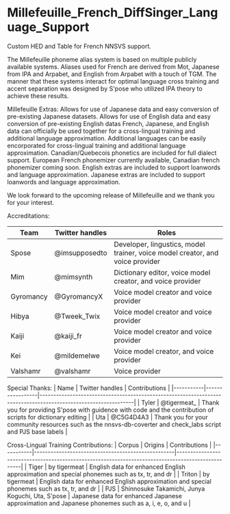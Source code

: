 # Millefeuille_French_DiffSinger_Language_Support
Custom HED and Table for French NNSVS support.

The Millefeuille phoneme alias system is based on multiple publicly available systems. Aliases used for French are derived from Mot, Japanese from IPA and Arpabet, and English from Arpabet with a touch of TGM. The manner that these systems interact for optimal language cross training and accent separation was designed by S'pose who utilized IPA theory to achieve these results.

Millefeuille Extras:
Allows for use of Japanese data and easy conversion of pre-existing Japanese datasets.
Allows for use of English data and easy conversion of pre-existing English datas
French, Japanese, and English data can officially be used together for a cross-lingual training and additional language approximation.
Additional languages can be easily encorporated for cross-lingual training and additional language approximation.
Canadian/Quebecois phonetics are included for full dialect support.
European French phonemizer currently available, Canadian french phonemizer coming soon.
English extras are included to support loanwords and language approximation.
Japanese extras are included to support loanwords and language approximation.



We look forward to the upcoming release of Millefeuille and we thank you for your interest.

Accreditations:

|   Team    | Twitter handles |                                     Roles                                     |
|-----------|-----------------|-------------------------------------------------------------------------------|
|   Spose   |  @imsupposedto  | Developer, lingustics, model trainer, voice model creator, and voice provider |
|    Mim    |    @mimsynth    | Dictionary editor, voice model creator, and voice provider                    |
| Gyromancy |   @GyromancyX   | Voice model creator and voice provider                                        |
|   Hibya   |   @Tweek_Twix   | Voice model creator and voice provider                                        |
|   Kaiji   |    @kaiji_fr    | Voice model creator and voice provider                                        |
|    Kei    |   @mildemelwe   | Voice model creator, and voice provider                                       |
|  Valshamr |    @valshamr    | Voice provider                                                                |

Special Thanks:
|   Name    | Twitter handles |                                                Contributions                                                   |
|-----------|-----------------|----------------------------------------------------------------------------------------------------------------|
|   Tyler   |   @tigermeat_   | Thank you for providing S'pose with guidence with code and the contribution of scripts for dictionary editing  |
|    Uta    |    @C5G4D4A3    | Thank you for your community resources such as the nnsvs-db-coverter and check_labs script and PJS base labels |

Cross-Lingual Training Contributions:
|   Corpus  |                     Origins                       |                                         Contributions                                             |
|-----------|---------------------------------------------------|---------------------------------------------------------------------------------------------------|
|   Tiger   |                   by tigermeat                    | English data for enhanced English approximation and special phonemes such as tx, tr, and dr       |
|   Triton  |                   by tigermeat                    | English data for enhanced English approximation and special phonemes such as tx, tr, and dr       |
|    PJS    |  Shinnosuke Takamichi, Junya Koguchi, Uta, S'pose | Japanese data for enhanced Japanese approximation and Japanese phonemes such as a, i, e, o, and u |
